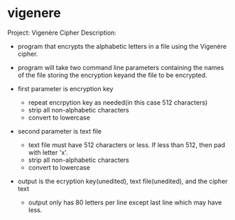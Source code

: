 # vigenere
Project: Vigenère Cipher
Description:  
- program that encrypts the alphabetic letters in a file using the Vigenère cipher. 
- program will take two command line parameters containing the names of the file storing the encryption keyand the file to be encrypted.

- first parameter is encryption key
  - repeat encrpytion key as needed(in this case 512 characters)
  - strip all non-alphabetic characters
  - convert to lowercase
  
- second parameter is text file
  - text file must have 512 characters or less. If less than 512, then pad with letter 'x'.
  - strip all non-alphabetic characters
  - convert to lowercase
- output is the ecryption key(unedited), text file(unedited), and the cipher text
  - output only has 80 letters per line except last line which may have less.

